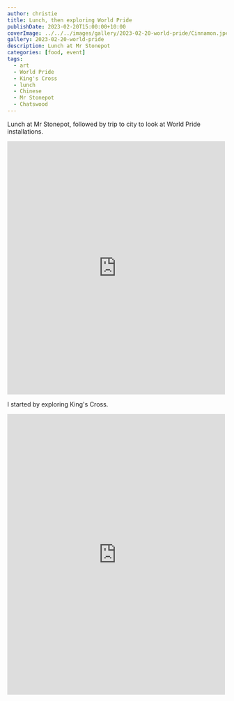 ```yaml
---
author: christie
title: Lunch, then exploring World Pride
publishDate: 2023-02-20T15:00:00+10:00
coverImage: ../../../images/gallery/2023-02-20-world-pride/Cinnamon.jpeg
gallery: 2023-02-20-world-pride
description: Lunch at Mr Stonepot
categories: [food, event]
tags:
  - art
  - World Pride
  - King's Cross
  - lunch
  - Chinese
  - Mr Stonepot
  - Chatswood
---
```


Lunch at Mr Stonepot, followed by trip to city to look at World Pride installations.

<iframe src="https://www.facebook.com/plugins/post.php?href=https%3A%2F%2Fwww.facebook.com%2Fchris1.tham%2Fposts%2Fpfbid0qKYoM7TpUErjaDFS6GoB7uHcT2RBsut6NUtwiKsbdh4nTPeqh7QmQSUGWHHUXaG5l&show_text=true&width=500" width="500" height="582" style="border:none;overflow:hidden" scrolling="no" frameborder="0" allowfullscreen="true" allow="autoplay; clipboard-write; encrypted-media; picture-in-picture; web-share"></iframe>

I started by exploring King's Cross.

<iframe src="https://www.facebook.com/plugins/post.php?href=https%3A%2F%2Fwww.facebook.com%2Fchris1.tham%2Fposts%2Fpfbid02uAmntubtnbGWM8FQUrz4WK2Ubf8oBeF4DoUDnVa7bsv45RN9Mq3PRkvGUdHTX65Ml&show_text=true&width=500" width="500" height="645" style="border:none;overflow:hidden" scrolling="no" frameborder="0" allowfullscreen="true" allow="autoplay; clipboard-write; encrypted-media; picture-in-picture; web-share"></iframe>
